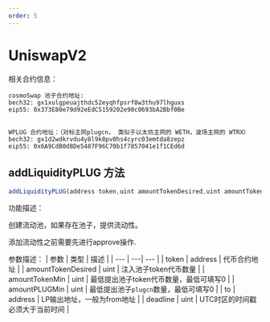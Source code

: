 ```yaml
---
order: 5
---
```



# UniswapV2 

相关合约信息：
```
cosmoSwap 池子合约地址:
bech32: gx1xulgpeuajthdc52eyqhfpsrf8w3thu97lhguxs
eip55: 0x373E80e79d92eEdC5159202e90c0693bA2Bbf0Be


WPLUG 合约地址：（对标主网plugcn， 类似于以太坊主网的 WETH，波场主网的 WTRX）
bech32: gx1d2wdkrvdu4y8l9k8pv0hs4cyrc03emtda8zepz
eip55: 0x6A9CdB0d8De5487F96C70b1f7857041e1f1CEd6d
```

## addLiquidityPLUG 方法
```js
addLiquidityPLUG(address token,uint amountTokenDesired,uint amountTokenMin,uint amountPLUGMin,address to,uint deadline)

```
功能描述：

创建流动池，如果存在池子，提供流动性。

添加流动性之前需要先进行approve操作. 

参数描述：
| 参数 | 类型 | 描述 |
| --- | ---| --- |
| token | address | 代币合约地址 |
| amountTokenDesired | uint | 注入池子token代币数量 |
| amountTokenMin | uint | 最低提出池子token代币数量，最低可填写0 |
| amountPLUGMin | uint | 最低提出池子`plugcn`数量，最低可填写0 |
| to | address | LP输出地址，一般为from地址 |
| deadline | uint | UTC时区的时间戳  必须大于当前时间 |

